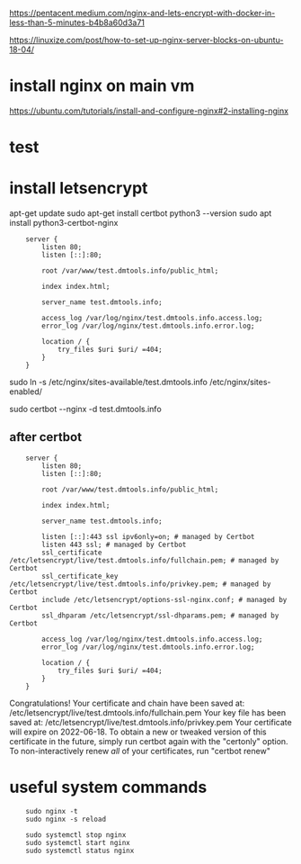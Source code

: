 https://pentacent.medium.com/nginx-and-lets-encrypt-with-docker-in-less-than-5-minutes-b4b8a60d3a71

https://linuxize.com/post/how-to-set-up-nginx-server-blocks-on-ubuntu-18-04/


# install nginx on main vm

https://ubuntu.com/tutorials/install-and-configure-nginx#2-installing-nginx

# test

# install letsencrypt

apt-get update
sudo apt-get install certbot
python3 --version
sudo apt install python3-certbot-nginx


        server {
            listen 80;
            listen [::]:80;

            root /var/www/test.dmtools.info/public_html;

            index index.html;

            server_name test.dmtools.info;

            access_log /var/log/nginx/test.dmtools.info.access.log;
            error_log /var/log/nginx/test.dmtools.info.error.log;

            location / {
                try_files $uri $uri/ =404;
            }
        }


sudo ln -s /etc/nginx/sites-available/test.dmtools.info /etc/nginx/sites-enabled/

sudo certbot --nginx -d test.dmtools.info

## after certbot

        server {
            listen 80;
            listen [::]:80;

            root /var/www/test.dmtools.info/public_html;

            index index.html;

            server_name test.dmtools.info;

            listen [::]:443 ssl ipv6only=on; # managed by Certbot
            listen 443 ssl; # managed by Certbot
            ssl_certificate /etc/letsencrypt/live/test.dmtools.info/fullchain.pem; # managed by Certbot
            ssl_certificate_key /etc/letsencrypt/live/test.dmtools.info/privkey.pem; # managed by Certbot
            include /etc/letsencrypt/options-ssl-nginx.conf; # managed by Certbot
            ssl_dhparam /etc/letsencrypt/ssl-dhparams.pem; # managed by Certbot

            access_log /var/log/nginx/test.dmtools.info.access.log;
            error_log /var/log/nginx/test.dmtools.info.error.log;

            location / {
                try_files $uri $uri/ =404;
            }
        }





Congratulations! Your certificate and chain have been saved at:
   /etc/letsencrypt/live/test.dmtools.info/fullchain.pem
   Your key file has been saved at:
   /etc/letsencrypt/live/test.dmtools.info/privkey.pem
   Your certificate will expire on 2022-06-18. To obtain a new or
   tweaked version of this certificate in the future, simply run
   certbot again with the "certonly" option. To non-interactively
   renew *all* of your certificates, run "certbot renew"



# useful system commands

        sudo nginx -t
        sudo nginx -s reload

        sudo systemctl stop nginx
        sudo systemctl start nginx
        sudo systemctl status nginx
        

